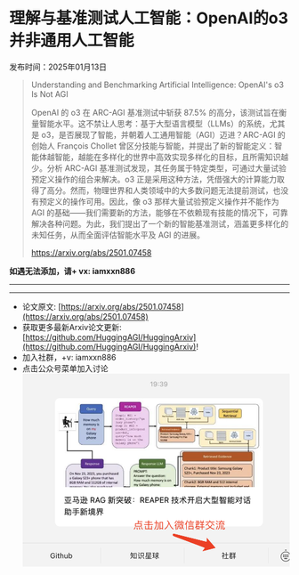 # 理解与基准测试人工智能：OpenAI的o3并非通用人工智能
发布时间：2025年01月13日


> Understanding and Benchmarking Artificial Intelligence: OpenAI's o3 Is Not AGI
>
> OpenAI 的 o3 在 ARC-AGI 基准测试中斩获 87.5% 的高分，该测试旨在衡量智能水平。这不禁让人思考：基于大型语言模型（LLMs）的系统，尤其是 o3，是否展现了智能，并朝着人工通用智能（AGI）迈进？ARC-AGI 的创始人 François Chollet 曾区分技能与智能，并提出了新的智能定义：智能体越智能，越能在多样化的世界中高效实现多样化的目标，且所需知识越少。分析 ARC-AGI 基准测试发现，其任务属于特定类型，可通过大量试验预定义操作的组合来解决。o3 正是采用这种方法，凭借强大的计算能力取得了高分。然而，物理世界和人类领域中的大多数问题无法提前测试，也没有预定义的操作可用。因此，像 o3 那样大量试验预定义操作并不能作为 AGI 的基础——我们需要新的方法，能够在不依赖现有技能的情况下，可靠解决各种问题。为此，我们提出了一个新的智能基准测试，涵盖更多样化的未知任务，从而全面评估智能水平及 AGI 的进展。
>
> https://arxiv.org/abs/2501.07458

**如遇无法添加，请+ vx: iamxxn886**
<hr />


<hr />

- 论文原文: [https://arxiv.org/abs/2501.07458](https://arxiv.org/abs/2501.07458)
- 获取更多最新Arxiv论文更新: [https://github.com/HuggingAGI/HuggingArxiv](https://github.com/HuggingAGI/HuggingArxiv)!
- 加入社群，+v: iamxxn886
- 点击公众号菜单加入讨论
![](https://raw.githubusercontent.com/HuggingAGI/wx_assets/main/2024/07/31/1722434818326-94339e92-22f1-4472-9d27-fed232f70b5d.jpeg)